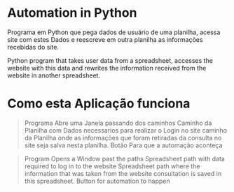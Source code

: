 # Automation in Python
Programa em Python que pega dados de usuário de uma planilha, acessa site com estes Dados e reescreve em outra planilha as informações recebidas do site.

Python program that takes user data from a spreadsheet, accesses the website with this data and rewrites the information received from the website in another spreadsheet.

# Como esta Aplicação funciona

>Programa Abre uma Janela passando dos caminhos
  > Caminho da Planilha com Dados necessarios para realizar o Login no site
  > caminho da Planilha onde as informações que foram retiradas da consulta no site seja salva nesta planilha.
>Botão Para que a automação aconteça

>Program Opens a Window past the paths
  > Spreadsheet path with data required to log in to the website
  > Spreadsheet path where the information that was taken from the website consultation is saved in this spreadsheet.
>Button for automation to happen
